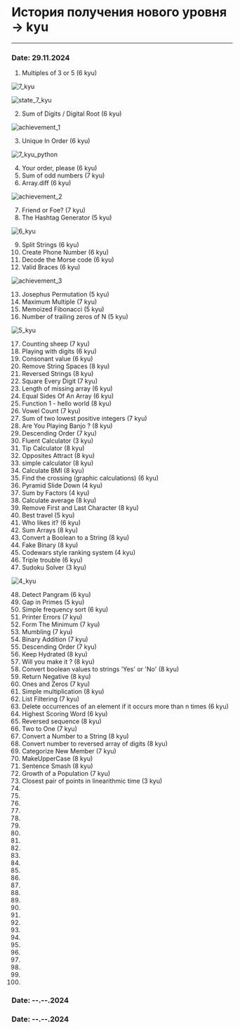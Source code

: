 # История получения нового уровня -> kyu

---

### Date: 29.11.2024

1. Multiples of 3 or 5 (6 kyu)

![7_kyu](img/7_kyu.png)

![state_7_kyu](img/state_7_kyu.png)

2. Sum of Digits / Digital Root (6 kyu)

![achievement_1](img/achievement/achievement_1.png)

3. Unique In Order (6 kyu)

![7_kyu_python](img/7_kyu_python.png)

4. Your order, please (6 kyu)
5. Sum of odd numbers (7 kyu)
6. Array.diff (6 kyu)

![achievement_2](img/achievement/achievement_2.png)

7. Friend or Foe? (7 kyu)
8. The Hashtag Generator (5 kyu)

![6_kyu](img/6_kyu.png)

9. Split Strings (6 kyu)
10. Create Phone Number (6 kyu)
11. Decode the Morse code (6 kyu)
12. Valid Braces (6 kyu)

![achievement_3](img/achievement/achievement_3.png)

13. Josephus Permutation (5 kyu)
14. Maximum Multiple (7 kyu)
15. Memoized Fibonacci (5 kyu)
16. Number of trailing zeros of N (5 kyu)

![5_kyu](img/5_kyu.png)

17. Counting sheep (7 kyu)
18. Playing with digits (6 kyu)
19. Consonant value (6 kyu)
20. Remove String Spaces (8 kyu)
21. Reversed Strings (8 kyu)
22. Square Every Digit (7 kyu)
23. Length of missing array (6 kyu)
24. Equal Sides Of An Array (6 kyu)
25. Function 1 - hello world (8 kyu)
26. Vowel Count (7 kyu)
27. Sum of two lowest positive integers (7 kyu)
28. Are You Playing Banjo ? (8 kyu)
29. Descending Order (7 kyu)
30. Fluent Calculator (3 kyu)
31. Tip Calculator (8 kyu)
32. Opposites Attract (8 kyu)
33. simple calculator (8 kyu)
34. Calculate BMI (8 kyu)
35. Find the crossing (graphic calculations) (6 kyu)
36. Pyramid Slide Down (4 kyu)
37. Sum by Factors (4 kyu)
38. Calculate average (8 kyu)
39. Remove First and Last Character (8 kyu)
40. Best travel (5 kyu)
41. Who likes it? (6 kyu)
42. Sum Arrays (8 kyu)
43. Convert a Boolean to a String (8 kyu)
44. Fake Binary (8 kyu)
45. Codewars style ranking system (4 kyu)
46. Triple trouble (6 kyu)
47. Sudoku Solver (3 kyu)

![4_kyu](img/4_kyu.png)

48. Detect Pangram (6 kyu)
49. Gap in Primes (5 kyu)
50. Simple frequency sort (6 kyu)
51. Printer Errors (7 kyu)
52. Form The Minimum (7 kyu)
53. Mumbling (7 kyu)
54. Binary Addition (7 kyu)
55. Descending Order (7 kyu)
56. Keep Hydrated (8 kyu)
57. Will you make it ? (8 kyu)
58. Convert boolean values to strings 'Yes' or 'No' (8 kyu)
59. Return Negative (8 kyu)
60. Ones and Zeros (7 kyu)
61. Simple multiplication (8 kyu)
62. List Filtering (7 kyu)
63. Delete occurrences of an element if it occurs more than n times (6 kyu)
64. Highest Scoring Word (6 kyu)
65. Reversed sequence (8 kyu)
66. Two to One (7 kyu)
67. Convert a Number to a String (8 kyu)
68. Convert number to reversed array of digits (8 kyu)
69. Categorize New Member (7 kyu)
70. MakeUpperCase (8 kyu)
71. Sentence Smash (8 kyu)
72. Growth of a Population (7 kyu)
73. Closest pair of points in linearithmic time (3 kyu)
74. 
75. 
76. 
77. 
78. 
79. 
80. 
81. 
82. 
83. 
84. 
85. 
86. 
87. 
88. 
89. 
90. 
91. 
92. 
93. 
94. 
95. 
96. 
97. 
98. 
99. 
100. 


### Date: --.--.2024


### Date: --.--.2024


